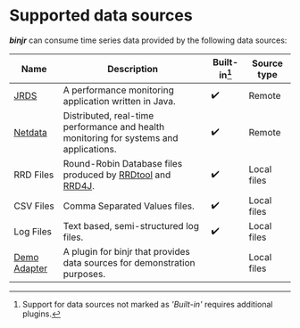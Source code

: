 # Supported data sources

***binjr*** can consume time series data provided by the following data sources:


|Name   | Description | Built-in[^1] | Source type  |
|-------|-------------|---------|--------------|
| [JRDS](https://github.com/fbacchella/jrds)      | A performance monitoring application written in Java. | :heavy_check_mark: | Remote |
| [Netdata](https://www.netdata.cloud)   | Distributed, real-time performance and health monitoring for systems and applications. | :heavy_check_mark: | Remote |
| RRD Files | Round-Robin Database files produced by [RRDtool](https://oss.oetiker.ch/rrdtool/) and [RRD4J](https://github.com/rrd4j/rrd4j). | :heavy_check_mark: | Local files | 
| CSV Files | Comma Separated Values files. | :heavy_check_mark: | Local files | 
| Log Files | Text based, semi-structured log files. | :heavy_check_mark: | Local files | 
|[Demo Adapter](https://github.com/binjr/binjr-adapter-demo) |A plugin for binjr that provides data sources for demonstration purposes.| |Local files |


[^1]: Support for data sources not marked as *'Built-in'* requires additional plugins.